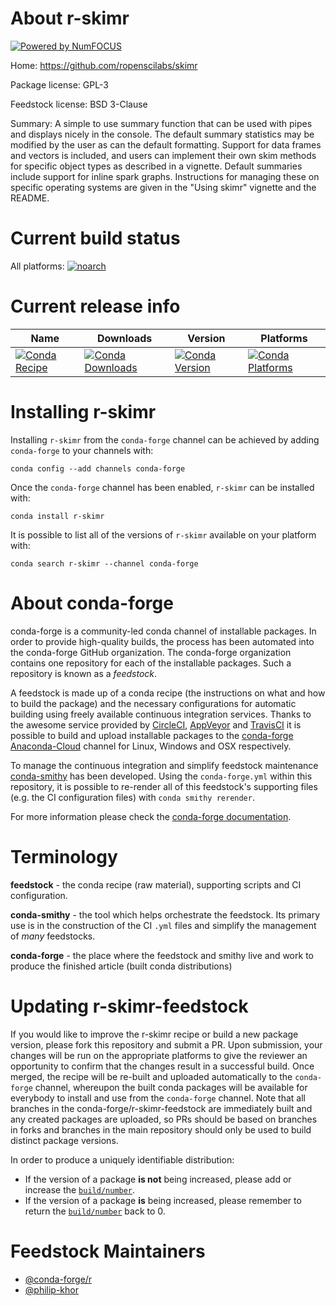 About r-skimr
=============

[![Powered by NumFOCUS](https://img.shields.io/badge/powered%20by-NumFOCUS-orange.svg?style=flat&colorA=E1523D&colorB=007D8A)](http://numfocus.org)

Home: https://github.com/ropenscilabs/skimr

Package license: GPL-3

Feedstock license: BSD 3-Clause

Summary: A simple to use summary function that can be used with pipes and displays nicely in the console. The default summary statistics may be  modified by the user as can the default formatting. Support for data frames  and vectors is included, and users can implement their own skim methods for specific object types as described in a vignette. Default summaries include support for inline spark graphs. Instructions for managing these on  specific operating systems are given in the "Using skimr" vignette and the  README.



Current build status
====================

All platforms:
[![noarch](https://img.shields.io/circleci/project/github/conda-forge/r-skimr-feedstock/master.svg?label=noarch)](https://circleci.com/gh/conda-forge/r-skimr-feedstock)

Current release info
====================

| Name | Downloads | Version | Platforms |
| --- | --- | --- | --- |
| [![Conda Recipe](https://img.shields.io/badge/recipe-r--skimr-green.svg)](https://anaconda.org/conda-forge/r-skimr) | [![Conda Downloads](https://img.shields.io/conda/dn/conda-forge/r-skimr.svg)](https://anaconda.org/conda-forge/r-skimr) | [![Conda Version](https://img.shields.io/conda/vn/conda-forge/r-skimr.svg)](https://anaconda.org/conda-forge/r-skimr) | [![Conda Platforms](https://img.shields.io/conda/pn/conda-forge/r-skimr.svg)](https://anaconda.org/conda-forge/r-skimr) |

Installing r-skimr
==================

Installing `r-skimr` from the `conda-forge` channel can be achieved by adding `conda-forge` to your channels with:

```
conda config --add channels conda-forge
```

Once the `conda-forge` channel has been enabled, `r-skimr` can be installed with:

```
conda install r-skimr
```

It is possible to list all of the versions of `r-skimr` available on your platform with:

```
conda search r-skimr --channel conda-forge
```


About conda-forge
=================

conda-forge is a community-led conda channel of installable packages.
In order to provide high-quality builds, the process has been automated into the
conda-forge GitHub organization. The conda-forge organization contains one repository
for each of the installable packages. Such a repository is known as a *feedstock*.

A feedstock is made up of a conda recipe (the instructions on what and how to build
the package) and the necessary configurations for automatic building using freely
available continuous integration services. Thanks to the awesome service provided by
[CircleCI](https://circleci.com/), [AppVeyor](https://www.appveyor.com/)
and [TravisCI](https://travis-ci.org/) it is possible to build and upload installable
packages to the [conda-forge](https://anaconda.org/conda-forge)
[Anaconda-Cloud](https://anaconda.org/) channel for Linux, Windows and OSX respectively.

To manage the continuous integration and simplify feedstock maintenance
[conda-smithy](https://github.com/conda-forge/conda-smithy) has been developed.
Using the ``conda-forge.yml`` within this repository, it is possible to re-render all of
this feedstock's supporting files (e.g. the CI configuration files) with ``conda smithy rerender``.

For more information please check the [conda-forge documentation](https://conda-forge.org/docs/).

Terminology
===========

**feedstock** - the conda recipe (raw material), supporting scripts and CI configuration.

**conda-smithy** - the tool which helps orchestrate the feedstock.
                   Its primary use is in the construction of the CI ``.yml`` files
                   and simplify the management of *many* feedstocks.

**conda-forge** - the place where the feedstock and smithy live and work to
                  produce the finished article (built conda distributions)


Updating r-skimr-feedstock
==========================

If you would like to improve the r-skimr recipe or build a new
package version, please fork this repository and submit a PR. Upon submission,
your changes will be run on the appropriate platforms to give the reviewer an
opportunity to confirm that the changes result in a successful build. Once
merged, the recipe will be re-built and uploaded automatically to the
`conda-forge` channel, whereupon the built conda packages will be available for
everybody to install and use from the `conda-forge` channel.
Note that all branches in the conda-forge/r-skimr-feedstock are
immediately built and any created packages are uploaded, so PRs should be based
on branches in forks and branches in the main repository should only be used to
build distinct package versions.

In order to produce a uniquely identifiable distribution:
 * If the version of a package **is not** being increased, please add or increase
   the [``build/number``](https://conda.io/docs/user-guide/tasks/build-packages/define-metadata.html#build-number-and-string).
 * If the version of a package **is** being increased, please remember to return
   the [``build/number``](https://conda.io/docs/user-guide/tasks/build-packages/define-metadata.html#build-number-and-string)
   back to 0.

Feedstock Maintainers
=====================

* [@conda-forge/r](https://github.com/conda-forge/r/)
* [@philip-khor](https://github.com/philip-khor/)

